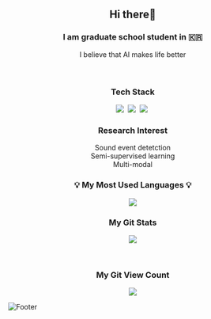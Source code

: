 <h2 align="center"> Hi there👋</h2>
<h3 align="center">I am graduate school student in 🇰🇷</h3>
<p align="center">
I believe that AI makes life better<br/>
<br/><br/>
  
</p>

<h3 align="center"> Tech Stack </h3>
<p align="center">
  <img src="https://img.shields.io/badge/python-ffb13b?style=flat&logo=python&logoColor=white"/></a>&nbsp 
  <img src="https://img.shields.io/badge/pytorch-005571?style=flat&logo=pytorch&logoColor=white"/></a>&nbsp
  <img src="https://img.shields.io/badge/docker-11B48A?style=flat&logo=docker&logoColor=white"/></a>&nbsp
  <br>
</p>
<h3 align="center"> Research Interest </h3>
<p align="center">
  Sound event detetction <br/>
  Semi-supervised learning <br/>
  Multi-modal <br/>
</p>
  

<h3 align="center">💡 My Most Used Languages 💡</h3>
<p align="center">
  <a href="https://github.com/$VEOjiwon">
    <img align="center" src="https://github-readme-stats.vercel.app/api/top-langs/?username=$VEOjiwon&layout=compact&show_icons=$true&show_owner=$true&hide_title=$false&theme=$nord" />
  </a>
</p>
<h3 align="center"> My Git Stats </h3>
<p align="center">
  <a href="https://github.com/VEOjiwon">
    <img align="center" src="https://github-readme-stats.vercel.app/api?username=VEOjiwon&hide=contribs,prs&hide_title=true&show_icons=true&include_all_commits=true&theme=nord" />
  </a>
</p>

<br>
<h3 align="center"> My Git View Count </h3>
<p align="center">
<!-- Git View Count -->
<a href="https://hits.seeyoufarm.com"><img src="https://hits.seeyoufarm.com/api/count/incr/badge.svg?url=https%3A%2F%2Fgithub.com%2FVEOjiwon%2Fhit-counter&count_bg=%2379C83D&title_bg=%23555555&icon=apple.svg&icon_color=%23E7E7E7&title=&edge_flat=true"/></a>
</p>

![Footer](https://capsule-render.vercel.app/api?type=waving&color=auto&height=100&section=footer)
